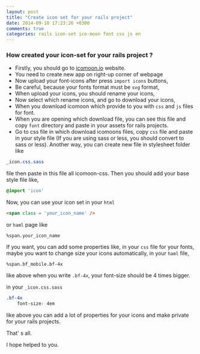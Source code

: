```yaml
---
layout: post
title: "Create icon set for your rails project"
date: 2014-09-10 17:23:26 +0300
comments: true
categories: rails icon-set ico-moon font css js en  
---
```


### How created your icon-set for your rails project ?

- Firstly, you should go to [icomoon.io](https://icomoon.io/) website.
- You need to create new app on right-up corner of webpage
- Now upload your font-icons after press `import icons` buttons,
- Be careful, because your fonts format must be `svg` format,
- When upload your icons, you should rename your icons,
- Now select which rename icons, and go to download your icons,
- When you download icomoon which provide to you with `css` and `js` files for font.
- When you are opening which download file, you can see this file and copy `font` directory and 
paste in your assets for rails projects.
- Go to css file in which download icomoons files, copy `css` file and paste in your style file
(If you are using sass or less, you should convert to sass or less). 
Another way, you can create new file in stylesheet folder like 

```css 
_icon.css.sass
```

file then paste in this file all icomoon-css. Then you should add your base style file like,

```css
@import 'icon'
```

Now, you can use your icon set in your `html` 

```html
<span class = 'your_icon_name' />      
```

or `haml` page like

```haml
%span.your_icon_name               
```

If you want,  you can add some properties like, in your `css` file for your fonts, maybe you want to change size 
your icons automatically, in your `haml` file, 

```haml
%span.bf_mobile.bf-4x
```
like above when you write `.bf-4x`, your font-size should be 4 times bigger.

in your `_icon.css.sass`

```css
.bf-4x
    font-size: 4em
```

like above you can add a lot of properties for your icons and make private for your rails projects.
 
 That' s all.
 
 I hope helped to you.


 